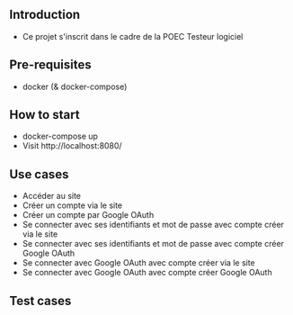## Introduction
- Ce projet s'inscrit dans le cadre de la POEC Testeur logiciel


## Pre-requisites
- docker (& docker-compose)

## How to start
- docker-compose up
- Visit http://localhost:8080/

## Use cases
- Accéder au site
- Créer un compte via le site
- Créer un compte par Google OAuth
- Se connecter avec ses identifiants et mot de passe avec compte créer via le site
- Se connecter avec ses identifiants et mot de passe avec compte créer Google OAuth
- Se connecter avec Google OAuth avec compte créer via le site
- Se connecter avec Google OAuth avec compte créer Google OAuth

## Test cases
